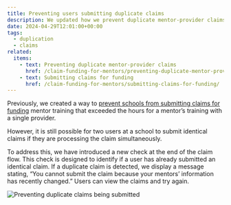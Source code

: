 ```yaml
---
title: Preventing users submitting duplicate claims
description: We updated how we prevent duplicate mentor-provider claims to include a check at the end of the claim submission flow
date: 2024-04-29T12:01:00+00:00
tags:
  - duplication
  - claims
related:
  items:
    - text: Preventing duplicate mentor-provider claims
      href: /claim-funding-for-mentors/preventing-duplicate-mentor-provider-claims/
    - text: Submitting claims for funding
      href: /claim-funding-for-mentors/submitting-claims-for-funding/
---
```


Previously, we created a way to [prevent schools from submitting claims for funding](/claim-funding-for-mentors/preventing-duplicate-mentor-provider-claims/) mentor training that exceeded the hours for a mentor’s training with a single provider.

However, it is still possible for two users at a school to submit identical claims if they are processing the claim simultaneously.

To address this, we have introduced a new check at the end of the claim flow. This check is designed to identify if a user has already submitted an identical claim. If a duplicate claim is detected, we display a message stating, “You cannot submit the claim because your mentors’ information has recently changed.” Users can view the claims and try again.

![Preventing duplicate claims being submitted](cannot-submit-claim.png)
